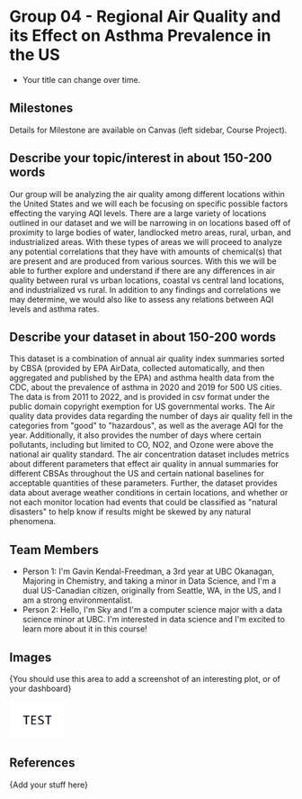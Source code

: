 # Group 04 - Regional Air Quality and its Effect on Asthma Prevalence in the US

- Your title can change over time.

## Milestones

Details for Milestone are available on Canvas (left sidebar, Course Project).

## Describe your topic/interest in about 150-200 words

Our group will be analyzing the air quality among different locations within the United States and we will each be focusing on specific possible factors effecting the varying AQI levels. There are a large variety of locations outlined in our dataset and we will be narrowing in on locations based off of proximity to large bodies of water, landlocked metro areas, rural, urban, and industrialized areas. With these types of areas we will proceed to analyze any potential correlations that they have with amounts of chemical(s) that are present and are produced from various sources. With this we will be able to further explore and understand if there are any differences in air quality between rural vs urban locations, coastal vs central land locations, and industrialized vs rural. In addition to any findings and correlations we may determine, we would also like to assess any relations between AQI levels and asthma rates.

## Describe your dataset in about 150-200 words

This dataset is a combination of annual air quality index summaries sorted by CBSA (provided by EPA AirData, collected automatically, and then aggregated and published by the EPA) and asthma health data from the CDC, about the prevalence of asthma in 2020 and 2019 for 500 US cities. The data is from 2011 to 2022, and is provided in csv format under the public domain copyright exemption for US governmental works. The Air quality data provides data regarding the number of days air quality fell in the categories from "good" to "hazardous", as well as the average AQI for the year. Additionally, it also provides the number of days where certain pollutants, including but limited to CO, NO2, and Ozone were above the national air quality standard. The air concentration dataset includes metrics about different parameters that effect air quality in annual summaries for different CBSAs throughout the US and certain national baselines for acceptable quantities of these parameters. Further, the dataset provides data about average weather conditions in certain locations, and whether or not each monitor location had events that could be classified as "natural disasters" to help know if results might be skewed by any natural phenomena.

## Team Members

- Person 1: I'm Gavin Kendal-Freedman, a 3rd year at UBC Okanagan, Majoring in Chemistry, and taking a minor in Data Science, and I'm a dual US-Canadian citizen, originally from Seattle, WA, in the US, and I am a strong environmentalist.
- Person 2: Hello, I'm Sky and I'm a computer science major with a data science minor at UBC. I'm interested in data science and I'm excited to learn more about it in this course!

## Images

{You should use this area to add a screenshot of an interesting plot, or of your dashboard}

<img src ="images/test.png" width="100px">

## References

{Add your stuff here}
